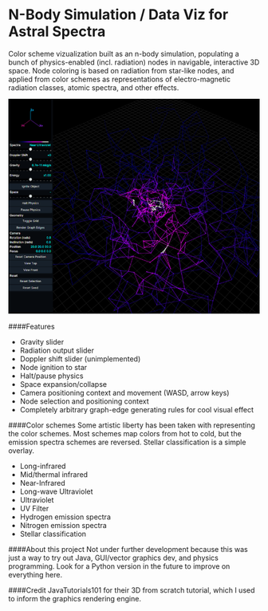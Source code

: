 # N-Body Simulation / Data Viz for Astral Spectra

Color scheme vizualization built as an n-body simulation, 
populating a bunch of physics-enabled (incl. radiation) nodes in navigable, interactive 3D space. 
Node coloring is based on radiation from star-like nodes, and applied from color 
schemes as representations of electro-magnetic radiation classes, atomic spectra,
and other effects.

![Alt text](screenshots/preview.png)

####Features
 - Gravity slider
 - Radiation output slider
 - Doppler shift slider (unimplemented)
 - Node ignition to star
 - Halt/pause physics
 - Space expansion/collapse
 - Camera positioning context and movement (WASD, arrow keys)
 - Node selection and positioning context
 - Completely arbitrary graph-edge generating rules for cool visual effect


####Color schemes
Some artistic liberty has been taken with representing the color schemes. Most schemes
map colors from hot to cold, but the emission spectra schemes are reversed. Stellar
classification is a simple overlay.

 - Long-infrared
 - Mid/thermal infrared
 - Near-Infrared
 - Long-wave Ultraviolet
 - Ultraviolet
 - UV Filter
 - Hydrogen emission spectra
 - Nitrogen emission spectra
 - Stellar classification
 
 
####About this project
Not under further development because this was just a way to try out Java, 
GUI/vector graphics dev, and physics programming. Look for a Python version in the 
future to improve on everything here.


####Credit
JavaTutorials101 for their 3D from scratch tutorial, which I used to inform the graphics rendering engine.

